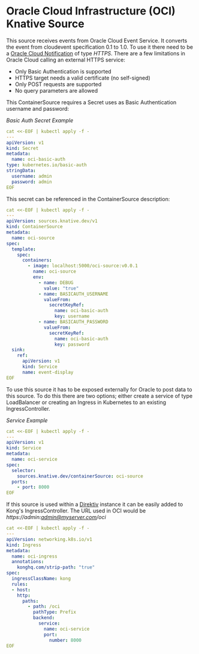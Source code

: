 # Oracle Cloud Infrastructure (OCI) Knative Source

This source receives events from Oracle Cloud Event Service. It converts the event from cloudevent specification 0.1 to 1.0. To use it there need to be a [Oracle Cloud Notification](https://docs.oracle.com/en-us/iaas/Content/Notification/Tasks/managingtopicsandsubscriptions.htm) of type *HTTPS*. There are a few limitations in Oracle Cloud calling an external HTTPS service:

- Only Basic Authentication is supported
- HTTPS target needs a valid certificate (no self-signed)
- Only POST requests are supported
- No query parameters are allowed

This ContainerSource requires a Secret uses as Basic Authentication username and password:

*Basic Auth Secret Example*
```yaml
cat <<-EOF | kubectl apply -f -
---
apiVersion: v1
kind: Secret
metadata:
  name: oci-basic-auth
type: kubernetes.io/basic-auth
stringData:
  username: admin
  password: admin
EOF
```

This secret can be referenced in the ContainerSource description:

```yaml
cat <<-EOF | kubectl apply -f -
---
apiVersion: sources.knative.dev/v1
kind: ContainerSource
metadata:
  name: oci-source
spec:
  template:
    spec:
      containers:
        - image: localhost:5000/oci-source:v0.0.1
          name: oci-source
          env:
            - name: DEBUG
              value: "true"
            - name: BASICAUTH_USERNAME
              valueFrom:
                secretKeyRef:
                  name: oci-basic-auth
                  key: username
            - name: BASICAUTH_PASSWORD
              valueFrom:
                secretKeyRef:
                  name: oci-basic-auth
                  key: password
  sink:
    ref:
      apiVersion: v1
      kind: Service
      name: event-display
EOF
```

To use this source it has to be exposed externally for Oracle to post data to this source. To do this there are two options; either create a service of type LoadBalancer or creating an Ingress in Kubernetes to an existing IngressController.

*Service Example*
```yaml
cat <<-EOF | kubectl apply -f -
---
apiVersion: v1
kind: Service
metadata:
  name: oci-service
spec:
  selector:
    sources.knative.dev/containerSource: oci-source
  ports:
    - port: 8000
EOF
```

If this source is used within a [Direktiv](https://github.com/direktiv/direktiv) instance it can be easily added to Kong's IngressController. The URL used in OCI would be *https://admin:admin@myserver.com/oci*

```yaml
cat <<-EOF | kubectl apply -f -
---
apiVersion: networking.k8s.io/v1
kind: Ingress
metadata:
  name: oci-ingress
  annotations:
    konghq.com/strip-path: "true"
spec:
  ingressClassName: kong
  rules:
  - host:
    http:
      paths:
        - path: /oci
          pathType: Prefix
          backend:
            service:
              name: oci-service
              port:
                number: 8000
EOF
```
